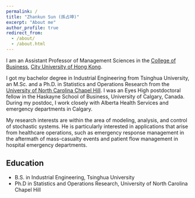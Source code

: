 ```yaml
---
permalink: /
title: "Zhankun Sun (孫占坤)"
excerpt: "About me"
author_profile: true
redirect_from:
  - /about/
  - /about.html
---
```


I am an Assistant Professor of Management Sciences in the [College of Business](https://www.cb.cityu.edu.hk/), [City University of Hong Kong](https://www.cityu.edu.hk/).

I got my bachelor degree in Industrial Engineering from Tsinghua University, an M.Sc. and a Ph.D. in Statistics and Operations Research from the [University of North Carolina Chapel Hill](https://www.unc.edu/). I was an Eyes High postdoctoral fellow in the Haskayne School of Business, University of Calgary, Canada. During my postdoc, I work closely with Alberta Health Services and emergency departments in Calgary.

My research interests are within the area of modeling, analysis, and control of stochastic systems. He is particularly interested in applications that arise from healthcare operations, such as emergency response management in the aftermath of mass-casualty events and patient flow management in hospital emergency departments.


Education
------
* B.S. in Industrial Engineering, Tsinghua University
* Ph.D in Statistics and Operations Research, University of North Carolina Chapel Hill
